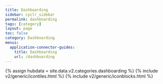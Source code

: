 ```yaml
---
title: Dashboarding
sidebar: cyclr_sidebar
permalink: dashboarding
tags: [category]
layout: page
toc: false
category: Dashboarding
menus:
  application-connector-guides:
    title: Dashboarding
    url: /dashboarding
---
```

{% assign hubdata = site.data.v2.categories.dashboarding %}
{% include v2/generic/icontiles.html %}	
{% include v2/generic/iconblocks.html %}	
